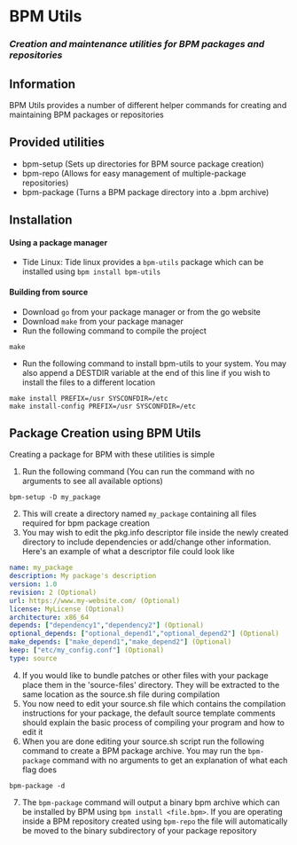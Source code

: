 
# BPM Utils
### _Creation and maintenance utilities for BPM packages and repositories_ ###

## Information
BPM Utils provides a number of different helper commands for creating and maintaining BPM packages or repositories

## Provided utilities
- bpm-setup (Sets up directories for BPM source package creation)
- bpm-repo (Allows for easy management of multiple-package repositories)
- bpm-package (Turns a BPM package directory into a .bpm archive)

## Installation
#### Using a package manager
- Tide Linux: Tide linux provides a `bpm-utils` package which can be installed using `bpm install bpm-utils`
#### Building from source
- Download `go` from your package manager or from the go website
- Download `make` from your package manager
- Run the following command to compile the project
```
make
```
- Run the following command to install bpm-utils to your system. You may also append a DESTDIR variable at the end of this line if you wish to install the files to a different location
```
make install PREFIX=/usr SYSCONFDIR=/etc
make install-config PREFIX=/usr SYSCONFDIR=/etc
```
## Package Creation using BPM Utils
Creating a package for BPM with these utilities is simple

1) Run the following command (You can run the command with no arguments to see all available options)
```
bpm-setup -D my_package
```
2) This will create a directory named `my_package` containing all files required for bpm package creation
3) You may wish to edit the pkg.info descriptor file inside the newly created directory to include dependencies or add/change other information. Here's an example of what a descriptor  file could look like
```yaml
name: my_package
description: My package's description
version: 1.0
revision: 2 (Optional)
url: https://www.my-website.com/ (Optional)
license: MyLicense (Optional)
architecture: x86_64
depends: ["dependency1","dependency2"] (Optional)
optional_depends: ["optional_depend1","optional_depend2"] (Optional)
make_depends: ["make_depend1","make_depend2"] (Optional)
keep: ["etc/my_config.conf"] (Optional)
type: source
```

4) If you would like to bundle patches or other files with your package place them in the 'source-files' directory. They will be extracted to the same location as the source.sh file during compilation
5) You now need to edit your source.sh file which contains the compilation instructions for your package, the default source template comments should explain the basic process of compiling your program and how to edit it
6) When you are done editing your source.sh script run the following command to create a BPM package archive. You may run the `bpm-package` command with no arguments to get an explanation of what each flag does
```
bpm-package -d
```
7) The `bpm-package` command will output a binary bpm archive which can be installed by BPM using `bpm install <file.bpm>`. If you are operating inside a BPM repository created using `bpm-repo` the file will automatically be moved to the binary subdirectory of your package repository
